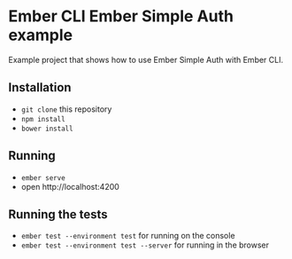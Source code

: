 # Ember CLI Ember Simple Auth example

Example project that shows how to use Ember Simple Auth with Ember CLI.

## Installation

* `git clone` this repository
* `npm install`
* `bower install`

## Running

* `ember serve`
* open http://localhost:4200

## Running the tests

* `ember test --environment test` for running on the console
* `ember test --environment test --server` for running in the browser
